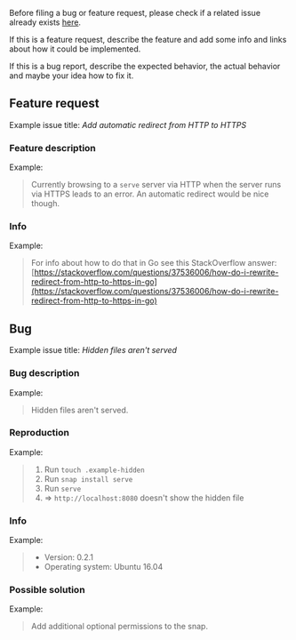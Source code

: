 Before filing a bug or feature request, please check if a related issue already exists [here](https://github.com/philippgille/serve/issues).

If this is a feature request, describe the feature and add some info and links about how it could be implemented.

If this is a bug report, describe the expected behavior, the actual behavior and maybe your idea how to fix it.

Feature request
---------------

Example issue title: *Add automatic redirect from HTTP to HTTPS*

### Feature description

Example:
> Currently browsing to a `serve` server via HTTP when the server runs via HTTPS leads to an error. An automatic redirect would be nice though.

### Info

Example:
> For info about how to do that in Go see this StackOverflow answer: [https://stackoverflow.com/questions/37536006/how-do-i-rewrite-redirect-from-http-to-https-in-go](https://stackoverflow.com/questions/37536006/how-do-i-rewrite-redirect-from-http-to-https-in-go)

Bug
---

Example issue title: *Hidden files aren't served*

### Bug description

Example:
> Hidden files aren't served.


### Reproduction

Example:
> 1. Run `touch .example-hidden`
> 1. Run `snap install serve`
> 2. Run `serve`
> 3. => `http://localhost:8080` doesn't show the hidden file

### Info

Example:
> - Version: 0.2.1
> - Operating system: Ubuntu 16.04

### Possible solution

Example:
> Add additional optional permissions to the snap.
